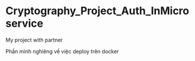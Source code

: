 # Cryptography_Project_Auth_InMicroservice
My project with partner

Phần mình nghiêng về việc deploy trên docker
